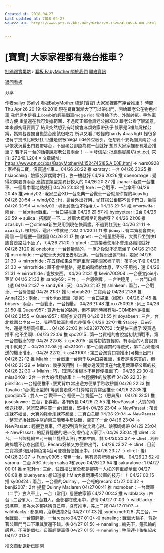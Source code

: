 ```yaml
---

Created at: 2018-04-27
Last updated at: 2018-04-27
Source URL: https://www.ptt.cc/bbs/BabyMother/M.1524745185.A.D0E.html


---
```


# [寶寶] 大家家裡都有幾台推車？


[批踢踢實業坊](https://www.ptt.cc/) › [看板 BabyMother](https://www.ptt.cc/bbs/BabyMother/index.html) [關於我們](https://www.ptt.cc/about.html) [聯絡資訊](https://www.ptt.cc/contact.html)

[返回看板](https://www.ptt.cc/bbs/BabyMother/index.html)

分享

作者sallyo (Sally)
看板BabyMother
標題\[寶寶\] 大家家裡都有幾台推車？
時間Thu Apr 26 20:19:42 2018
現在寶寶漸漸大了可以帶出門，開始跟老公在物色推車 我們原本是看上combi的輕量戰車mega ride 覺得輪子大、外型帥氣、手煞車很方便 重量還在我可負擔範圍，不過反正都會讓老公搬XDD 跟老公看了很滿意，本來都掏錢要買了 結果突然想到有時候會麻煩娘家帶孩子 娘家是5樓無電梯公寓，媽媽若要獨自搬這台應該很吃力 所以又看了較輕的handy 4cas light 輕很多也有手提帶比較好扛 但還是很被mega ride外型吸引，在想要不要乾脆買兩台 可以依狀況看出門要帶哪台，不過老公卻認為買一台就好 想問大家家裡都有幾台推車？ 若不只一台的話要說服老公買兩台！ -- ※ 發信站: 批踢踢實業坊(ptt.cc), 來自: 27.246.1.204 ※ 文章網址: <https://www.ptt.cc/bbs/BabyMother/M.1524745185.A.D0E.html>
→ mars0928 : 家裡有二寶，沒買過推車.... 04/26 20:22
推 ezratay : 一台 04/26 20:25
推 hsiaoching : 娘家公寓偶爾才用，放一樓就好 04/26 20:26
推 openorange : 覺得如果要買兩台 應該買類型差異比較大的 04/26 20:27
推 shanai : 我買一台推車、一個背巾看地點使用 04/26 20:43
推 fore : 一台戰車、一台傘車 04/26 20:45
推 windy02 : 我家三台XD一台恩典一台戰車一台就是你提的4cas lig 04/26 20:54
→ windy02 : ht，這台外出好用，尤其搭公車都不會卡門口，坐電 04/26 20:54
→ windy02 : 梯也好喬位不怕擋人~ 04/26 20:54
推 smartwife : 兩台，一台britax戰車，一台口袋推車 04/26 20:57
推 byebyetear : 2台 04/26 20:59
→ suiica : 搭版問一下……推車大概都坐到幾歲呀？ 04/26 21:08
推 azasibyl : 一台citinext新生兒用到現在快兩歲。不過要扛到五 04/26 21:11
→ azasibyl : 樓的話，這台不推就是了XD 04/26 21:11
推 jiuanyi : 有二寶就會買到兩個 一個輕便一個穩固 04/26 21:17
推 gtnet : 一台輕量型奇哥，大寶只坐到快1歲會走路就不坐了， 04/26 21:20
→ gtnet : 二寶接著使用不會走路階段就好 04/26 21:20
推 onebotte : 一台輕量型的，一歲之後就不怎麼坐了 04/26 21:30
推 mirrorhide : 一台戰車天天推出去附近逛，一台輕車出遠門用，娘家 04/26 21:30
→ mirrorhide : 在五樓如果沒有輕車就只能關家裡了吧！孩子大了推 04/26 21:30
→ mirrorhide : 車不會坐整路，是累的時候給休息，至少不用抱，還 04/26 21:31
→ mirrorhide : 能放東西。 04/26 21:31
推 kevin700904 : 一台便宜joie小豆苗 04/26 21:33
推 sandy69 : 三台 ，一台恩典牌 ，一台哄睡用 ，一台門口推（透 04/26 21:37
→ sandy69 : 天） 04/26 21:37
推 shinbear : 兩台，一台戰車、一台輕便型 04/26 21:37
推 lambda520 : 二寶兩台 04/26 21:38
推 Anna1225 : 兩台，一台britax戰車（婆家）一台口袋車（娘家） 04/26 21:45
推 bbsers : 兩台，一台戰車，一台輕量。 04/26 21:48
推 xxx750926 : 同上 04/26 21:50
推 Queen957 : 買過七台的路過，但不是同時擁有啦~COMBI他家推車 04/26 21:55
→ Queen957 : 都好推又好用 04/26 21:55
推 soyabeen : 三台，台北桃園台中各一台，覺得價位高的推久差很多 04/26 22:01
推 Stacey : 目前5台，還是很想買推車…… 04/26 22:03
推 k0939770752 : 女兒快三歲了!沒買過推車 他不坐啊!.. 04/26 22:06
推 cpc2015 : 第一台買輕的會說當初該買戰車，第一台買戰車的會 04/26 22:08
→ cpc2015 : 說當初該買輕的，有兩台的人會說買揹巾就夠了... 04/26 22:08
推 a5431001 : 第一台婆婆買的傳統式，第二台婦產科送的機車推車， 04/26 22:12
→ a5431001 : 第三台淘寶口袋推車(可機車出門) 04/26 22:12
推 Miahh : 一台戰車一台兩千以內口袋推車，後者是後來買的，但 04/26 22:29
→ Miahh : 幾乎沒用到（一開始還沒習慣在台北用戰車搭公車的技 04/26 22:30
→ Miahh : 巧，知道以後根本不用輕便推車了） 04/26 22:30
推 miss0409 : 2台 一台大的很穩放車上 一台輕便性的放家裡 04/26 22:33
推 pink13c : 一台輕便推車+腰凳背巾 常出遊方便單手秒收秒開 04/26 22:33
推 Tayako : 1台(戰車型的) 等到會走就不打算給寶寶常坐推車 04/26 22:35
推 goodjob75 : 雙人一台 戰車一台 輕便一台 提籃一台（恩典牌） 04/26 22:51
推 jususluvme : 三台，都喜歡。各有所長 04/26 22:55
推 NewPassat : 大寶的時候送托嬰，爸爸堅持只買一台(戰)車，堅持小 04/26 23:04
→ NewPassat : 孩會走就不給坐，大寶的確會走就不想坐；二寶自己顧 04/26 23:04
→ NewPassat : ，整天光抬社區中庭的兩三階我手都快斷，盧買了一台 04/26 23:04
→ NewPassat : 輕便登機車，但還沒到貨無從比對心得。娘家媽媽帶 04/26 23:04
→ NewPassat : 的話買輕便的吧~~別虐待老人家了~ 04/26 23:04
推 cliret : 3台。一台御捷輪三可平躺但覺得太佔行李箱空間，林 04/26 23:27
→ cliret : 利經典摔壞不心疼出國用，Recaro好躺又方便帶出門， 04/26 23:27
→ cliret : 目前二寶將滿6個月物色第4台可登機輕便推車中。（ 04/26 23:27
→ cliret : 羞） 04/26 23:27
→ Funny0905 : 常用一台，另有恩典牌兩台少用。 04/26 23:52
推 varona : 二台 ABC design salsa 3和yoyo 04/26 23:54
推 sakuralove : 1 04/27 00:01
推 mRENm : 三台，住四樓公寓全都是能夠一人扛的輕車或傘車 04/27 00:08
推 bluehyena : 想知道樓上Mia大推戰車搭公車的技巧！！ 04/27 00:15
推 sy00424 : 兩台，一台重的Quinny ，一台輕的recaro 04/27 00:32
→ benji2007 : 2台 提籃 Quinny Maclaren 04/27 00:41
推 momoben : 一台戰車（二手）放汽車上，一台（常用）輕便放家節 04/27 00:43
推 wildblacky : 四台...二台單人，二台雙人，全部都在使用中，試情 04/27 01:03
→ wildblacky : 況攜帶。因為大多都媽媽自己帶，沒有推車，路上二寶 04/27 01:03
→ wildblacky : 都累時，沒辦法抱2個 04/27 01:03
推 syndrome1028: 共三台，一台戰車、一台超輕量、一台recaro 04/27 01:24
推 nanaling : 戰車大輪子，背對著公車門門口下車其實還不錯。後 04/27 01:50
→ nanaling : 輪先下，翹孤輪的感覺。不用整個扛。反而輕便車得 04/27 01:50
→ nanaling : 整個連小孩抬起來 04/27 01:50

推文自動更新已關閉

